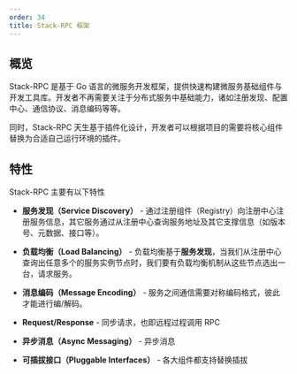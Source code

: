 ```yaml
---
order: 34
title: Stack-RPC 框架
---
```


## 概览

Stack-RPC 是基于 Go 语言的微服务开发框架，提供快速构建微服务基础组件与开发工具库。开发者不再需要关注于分布式服务中基础能力，诸如注册发现、配置中心、通信协议、消息编码等等。

同时，Stack-RPC 天生基于插件化设计，开发者可以根据项目的需要将核心组件替换为合适自己运行环境的插件。

## 特性

Stack-RPC 主要有以下特性

- **服务发现（Service Discovery）** - 通过注册组件（Registry）向注册中心注册服务信息，其它服务通过从注册中心查询服务地址及其它支撑信息（如版本号、元数据、接口等）。

- **负载均衡（Load Balancing）** - 负载均衡基于**服务发现**，当我们从注册中心查询出任意多个的服务实例节点时，我们要有负载均衡机制从这些节点选出一台，请求服务。

- **消息编码（Message Encoding）** - 服务之间通信需要对称编码格式，彼此才能进行编/解码。

- **Request/Response** - 同步请求，也即远程过程调用 RPC

- **异步消息（Async Messaging）** - 异步消息

- **可插拔接口（Pluggable Interfaces）** - 各大组件都支持替换插拔
